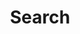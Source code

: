 ---
title: "Search" # in any language you want
layout: "search" # is necessary
# url: "/archive"
# description: "Description for Search"
summary: "search"
placeholder: "I am looking for ..."
---